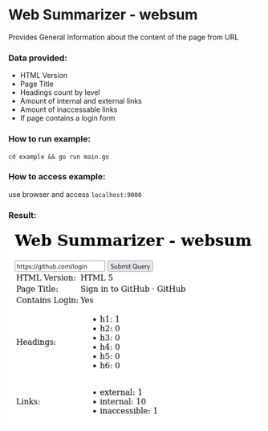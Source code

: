 # Web Summarizer - websum
Provides General Information about the content of the page from URL

### Data provided:
- HTML Version
- Page Title
- Headings count by level
- Amount of internal and external links
- Amount of inaccessable links
- If page contains a login form

### How to run example:
```
cd example && go run main.go
```

### How to access example:
use browser and access `localhost:9000`

### Result:
![example](./example/image.png)